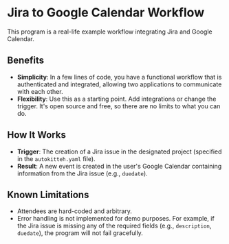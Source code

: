 # Jira to Google Calendar Workflow

This program is a real-life example workflow integrating Jira and Google Calendar.

## Benefits

- **Simplicity**: In a few lines of code, you have a functional workflow that is authenticated and integrated, allowing two applications to communicate with each other.
- **Flexibility**: Use this as a starting point. Add integrations or change the trigger. It's open source and free, so there are no limits to what you can do.

## How It Works

- **Trigger**: The creation of a Jira issue in the designated project (specified in the `autokitteh.yaml` file).
- **Result**: A new event is created in the user's Google Calendar containing information from the Jira issue (e.g., `duedate`).

## Known Limitations

- Attendees are hard-coded and arbitrary.
- Error handling is not implemented for demo purposes. For example, if the Jira issue is missing any of the required fields (e.g., `description`, `duedate`), the program will not fail gracefully.
